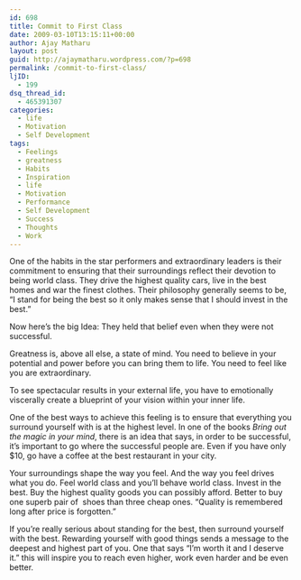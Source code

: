 ```yaml
---
id: 698
title: Commit to First Class
date: 2009-03-10T13:15:11+00:00
author: Ajay Matharu
layout: post
guid: http://ajaymatharu.wordpress.com/?p=698
permalink: /commit-to-first-class/
ljID:
  - 199
dsq_thread_id:
  - 465391307
categories:
  - life
  - Motivation
  - Self Development
tags:
  - Feelings
  - greatness
  - Habits
  - Inspiration
  - life
  - Motivation
  - Performance
  - Self Development
  - Success
  - Thoughts
  - Work
---
```

One of the habits in the star performers and extraordinary leaders is their commitment to ensuring that their surroundings reflect their devotion to being world class. They drive the highest quality cars, live in the best homes and war the finest clothes. Their philosophy generally seems to be, &#8220;I stand for being the best so it only makes sense that I should invest in the best.&#8221;

Now here&#8217;s the big Idea: They held that belief even when they were not successful.

Greatness is, above all else, a state of mind. You need to believe in your potential and power before you can bring them to life. You need to feel like you are extraordinary.

To see spectacular results in your external life, you have to emotionally viscerally create a blueprint of your vision within your inner life.

One of the best ways to achieve this feeling is to ensure that everything you surround yourself with is at the highest level. In one of the books _Bring out the magic in your mind_, there is an idea that says, in order to be successful, it&#8217;s important to go where the successful people are. Even if you have only $10, go have a coffee at the best restaurant in your city.

Your surroundings shape the way you feel. And the way you feel drives what you do. Feel world class and you&#8217;ll behave world class. Invest in the best. Buy the highest quality goods you can possibly afford. Better to buy one superb pair of  shoes than three cheap ones. &#8220;Quality is remembered long after price is forgotten.&#8221;

If you&#8217;re really serious about standing for the best, then surround yourself with the best. Rewarding yourself with good things sends a message to the deepest and highest part of you. One that says &#8220;I&#8217;m worth it and I deserve it.&#8221; this will inspire you to reach even higher, work even harder and be even better.
